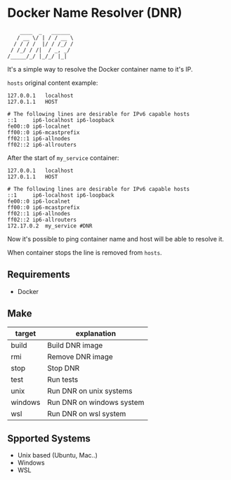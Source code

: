 # Docker Name Resolver (DNR)
```
    ____  _   ______  
   / __ \/ | / / __ \ 
  / / / /  |/ / /_/ / 
 / /_/ / /|  / _, _/  
/_____/_/ |_/_/ |_|   
```
It's a simple way to resolve the Docker container name to it's IP.

`hosts` original content example:
```
127.0.0.1	localhost
127.0.1.1	HOST

# The following lines are desirable for IPv6 capable hosts
::1     ip6-localhost ip6-loopback
fe00::0 ip6-localnet
ff00::0 ip6-mcastprefix
ff02::1 ip6-allnodes
ff02::2	ip6-allrouters
```

After the start of `my_service` container:
```
127.0.0.1	localhost
127.0.1.1	HOST

# The following lines are desirable for IPv6 capable hosts
::1     ip6-localhost ip6-loopback
fe00::0 ip6-localnet
ff00::0 ip6-mcastprefix
ff02::1 ip6-allnodes
ff02::2	ip6-allrouters
172.17.0.2	my_service #DNR
```

Now it's possible to ping container name and host will be able to resolve it.

When container stops the line is removed from `hosts`.

## Requirements
- Docker

## Make
| target | explanation |
|-------|-----------------|
| build | Build DNR image |  
| rmi | Remove DNR image |  
| stop | Stop DNR |  
| test | Run tests |  
| unix | Run DNR on unix systems |  
| windows | Run DNR on windows system |  
| wsl | Run DNR on wsl system |  

## Spported Systems
- Unix based (Ubuntu, Mac..)
- Windows
- WSL
